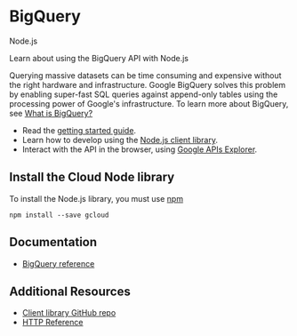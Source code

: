 # BigQuery
Node.js

Learn about using the BigQuery API with Node.js

Querying massive datasets can be time consuming and expensive without the right hardware and infrastructure. Google BigQuery solves this problem by enabling super-fast SQL queries against append-only tables using the processing power of Google&#39;s infrastructure. To learn more about BigQuery, see [What is BigQuery?](https://cloud.google.com/bigquery/what-is-bigquery)

* Read the [getting started guide](https://cloud.google.com/bigquery/sign-up).
* Learn how to develop using the [Node.js client library](https://googlecloudplatform.github.io/gcloud-node/#/docs/).
* Interact with the API in the browser, using [Google APIs Explorer](https://developers.google.com/apis-explorer/#p/bigquery/v2/).

## Install the Cloud Node library
To install the Node.js library, you must use [npm](https://www.npmjs.com/)

```
npm install --save gcloud
```

## Documentation
* [BigQuery reference](https://googlecloudplatform.github.io/gcloud-node/#/docs/v0.30.2/bigquery)

## Additional Resources
* [Client library GitHub repo](https://github.com/GoogleCloudPlatform/gcloud-node)
* [HTTP Reference](https://cloud.google.com/bigquery/docs/reference/v2/)
